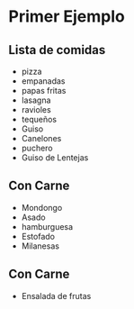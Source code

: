 # Primer Ejemplo
## Lista de comidas

* pizza
* empanadas
* papas fritas
* lasagna
* ravioles
* tequeños
* Guiso
* Canelones
* puchero
* Guiso de Lentejas



## Con Carne

* Mondongo
* Asado
* hamburguesa
* Estofado
* Milanesas

## Con Carne
* Ensalada de frutas